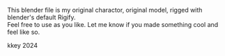 This blender file is my original charactor, original model, rigged with blender's default Rigify.  
Feel free to use as you like.  Let me know if you made something cool and feel like so.

kkey 2024
